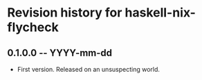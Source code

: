 # Revision history for haskell-nix-flycheck

## 0.1.0.0 -- YYYY-mm-dd

* First version. Released on an unsuspecting world.

